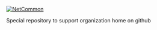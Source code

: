 [![NetCommon](https://github.com/MainRail-Development/MainRail_NetCommon/actions/workflows/MR-CI-NetCommon.yml/badge.svg?branch=master)](https://github.com/MainRail-Development/MainRail_NetCommon/actions/workflows/MR-CI-NetCommon.yml)

Special repository to support organization home on github
